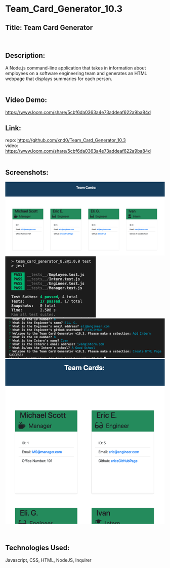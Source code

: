 # Team_Card_Generator_10.3

## Title: Team Card Generator
<br>

## Description:
A Node.js command-line application that takes in information about employees on a software engineering team and generates an HTML webpage that displays summaries for each person.
<br><br>

## Video Demo: <br>
https://www.loom.com/share/5cbf6da0363a4e73addeaf622a9ba84d

## Link: <br>
repo: https://github.com/xnd0/Team_Card_Generator_10.3
<br>
video: https://www.loom.com/share/5cbf6da0363a4e73addeaf622a9ba84d
<br><br>

## Screenshots:
![View of Generated HTML desktop](TCG_Flat.png)
![Pass Tests](TCG_tests.png)
![Creating Team Cards](TCG_node.png)
![View of Generated HTML mobile](TCG_Block.png)

<br>

## Technologies Used:
Javascript, CSS, HTML, NodeJS, Inquirer